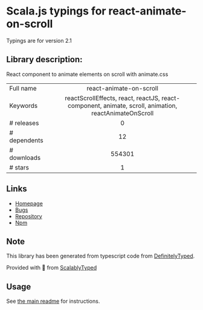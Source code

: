 
# Scala.js typings for react-animate-on-scroll

Typings are for version 2.1

## Library description:
React component to animate elements on scroll with animate.css

|                    |                 |
| ------------------ | :-------------: |
| Full name          | react-animate-on-scroll |
| Keywords           | reactScrollEffects, react, reactJS, react-component, animate, scroll, animation, reactAnimateOnScroll |
| # releases         | 0 |
| # dependents       | 12 |
| # downloads        | 554301 |
| # stars            | 1 |

## Links
- [Homepage](http://dbramwell.github.io/react-animate-on-scroll)
- [Bugs](https://github.com/dbramwell/react-animate-on-scroll/issues)
- [Repository](https://github.com/dbramwell/react-animate-on-scroll)
- [Npm](https://www.npmjs.com/package/react-animate-on-scroll)
    


## Note
This library has been generated from typescript code from [DefinitelyTyped](https://definitelytyped.org).

Provided with :purple_heart: from [ScalablyTyped](https://github.com/oyvindberg/ScalablyTyped)

## Usage
See [the main readme](../../readme.md) for instructions.


